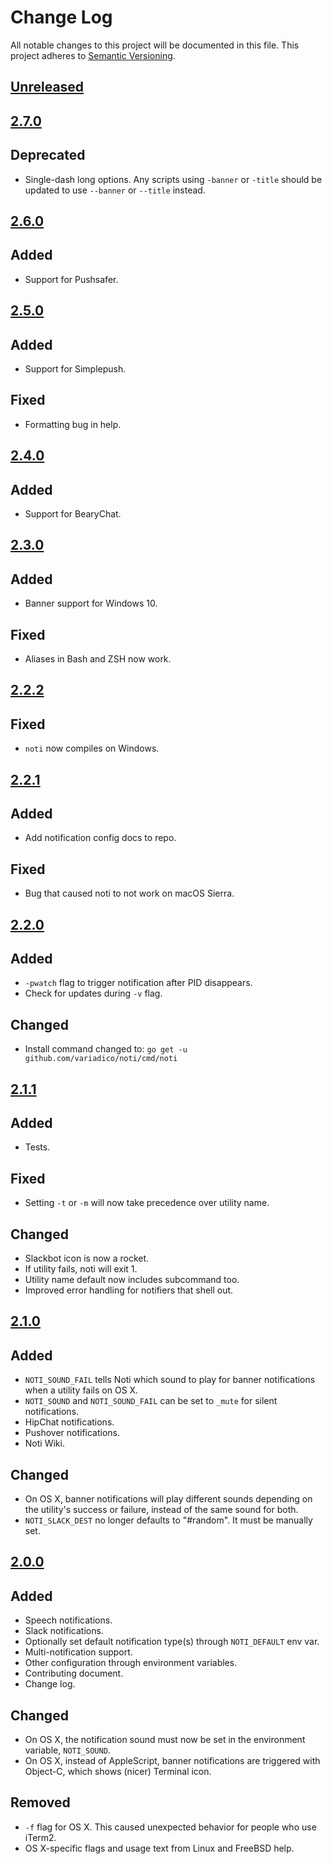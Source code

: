 # Change Log

All notable changes to this project will be documented in this file. This
project adheres to [Semantic Versioning](http://semver.org/).

## [Unreleased]

## [2.7.0]

## Deprecated

* Single-dash long options. Any scripts using `-banner` or `-title` should be
  updated to use `--banner` or `--title` instead.

## [2.6.0]

## Added

* Support for Pushsafer.

## [2.5.0]

## Added

* Support for Simplepush.

## Fixed

* Formatting bug in help.

## [2.4.0]

## Added

* Support for BearyChat.

## [2.3.0]

## Added

* Banner support for Windows 10.

## Fixed

* Aliases in Bash and ZSH now work.

## [2.2.2]

## Fixed

* `noti` now compiles on Windows.

## [2.2.1]

## Added

* Add notification config docs to repo.

## Fixed

* Bug that caused noti to not work on macOS Sierra.

## [2.2.0]

## Added
* `-pwatch` flag to trigger notification after PID disappears.
* Check for updates during `-v` flag.

## Changed
* Install command changed to: `go get -u github.com/variadico/noti/cmd/noti`

## [2.1.1]

## Added
* Tests.

## Fixed
* Setting `-t` or `-m` will now take precedence over utility name.

## Changed

* Slackbot icon is now a rocket.
* If utility fails, noti will exit 1.
* Utility name default now includes subcommand too.
* Improved error handling for notifiers that shell out.

## [2.1.0]

## Added

* `NOTI_SOUND_FAIL` tells Noti which sound to play for banner notifications
when a utility fails on OS X.
* `NOTI_SOUND` and `NOTI_SOUND_FAIL` can be set to `_mute` for silent
notifications.
* HipChat notifications.
* Pushover notifications.
* Noti Wiki.

## Changed

* On OS X, banner notifications will play different sounds depending on the
utility's success or failure, instead of the same sound for both.
* `NOTI_SLACK_DEST` no longer defaults to "#random". It must be manually set.

## [2.0.0]

## Added

* Speech notifications.
* Slack notifications.
* Optionally set default notification type(s) through `NOTI_DEFAULT` env var.
* Multi-notification support.
* Other configuration through environment variables.
* Contributing document.
* Change log.

## Changed

* On OS X, the notification sound must now be set in the environment variable,
`NOTI_SOUND`.
* On OS X, instead of AppleScript, banner notifications are triggered with
Object-C, which shows (nicer) Terminal icon.

## Removed

* `-f` flag for OS X. This caused unexpected behavior for people who use iTerm2.
* OS X-specific flags and usage text from Linux and FreeBSD help.

[Unreleased]: https://github.com/variadico/noti/compare/v2.7.0...dev
[2.7.0]: https://github.com/variadico/noti/compare/v2.6.0...v2.7.0
[2.6.0]: https://github.com/variadico/noti/compare/v2.5.0...v2.6.0
[2.5.0]: https://github.com/variadico/noti/compare/v2.4.0...v2.5.0
[2.4.0]: https://github.com/variadico/noti/compare/v2.3.0...v2.4.0
[2.3.0]: https://github.com/variadico/noti/compare/v2.2.2...v2.3.0
[2.2.2]: https://github.com/variadico/noti/compare/v2.2.1...v2.2.2
[2.2.1]: https://github.com/variadico/noti/compare/v2.2.0...v2.2.1
[2.2.0]: https://github.com/variadico/noti/compare/v2.1.1...v2.2.0
[2.1.1]: https://github.com/variadico/noti/compare/v2.1.0...v2.1.1
[2.1.0]: https://github.com/variadico/noti/compare/v2.0.0...v2.1.0
[2.0.0]: https://github.com/variadico/noti/compare/v1.3.0...v2.0.0
